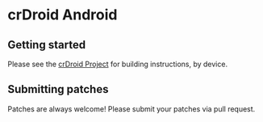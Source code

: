 crDroid Android
===========

Getting started
---------------

Please see the [crDroid Project](https://github.com/crdroidandroid/android/blob/13.0/README.mkdn) for building instructions, by device.


Submitting patches
------------------
Patches are always welcome! Please submit your patches via pull request.
